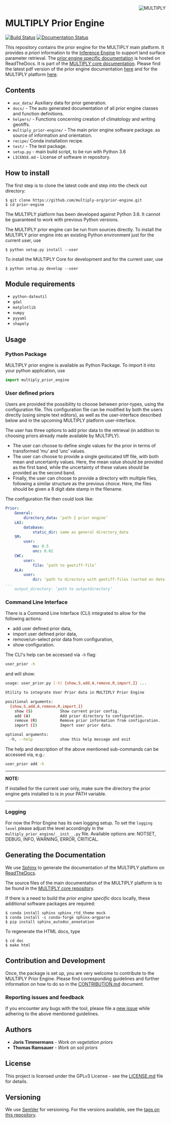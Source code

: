 <img alt="MULTIPLY" align="right" src="https://raw.githubusercontent.com/multiply-org/prior-engine/master/docs/img/multiply_multi_colour.png" />

# MULTIPLY Prior Engine

[![Build Status](https://travis-ci.org/multiply-org/prior-engine.svg?branch=master)](https://travis-ci.org/multiply-org/prior-engine)
[![Documentation Status](https://readthedocs.org/projects/multiply-prior-engine/badge/?version=latest)](https://multiply-prior-engine.readthedocs.io/en/latest/?badge=latest)



This repository contains the prior engine for the MULTIPLY main platform.
It provides *a priori* information to the [Inference Engine](https://github.com/multiply-org/KaFKA-InferenceEngine) to support land surface parameter retrieval.
The [prior engine specific documentation](https://multiply-prior-engine.readthedocs.io/en/latest/) is hosted on ReadTheDocs. It is part of the [MULTIPLY core documentation](http://multiply.readthedocs.io/).
Please find the latest pdf version of the prior engine documentation [here](https://readthedocs.org/projects/multiply-prior-engine/downloads/pdf/latest/) and for the MULTIPLY platform [here](https://readthedocs.org/projects/multiply/downloads/pdf/latest/).


## Contents

* `aux_data/` Auxiliary data for prior generation.
* `docs/` - The auto generated documentation of all prior engine classes and function definitions.
* `helpers/` - Functions concerning creation of climatology and writing geotiffs.
* `multiply_prior-engine/` - The main prior engine software package.
as source of information and orientation.
* `recipe/` Conda installation recipe.
* `test/` - The test package.
* `setup.py` - main build script, to be run with Python 3.6
* `LICENSE.md` - License of software in repository.
<!-- * `helpers/` - Helper functions. -->

## How to install

The first step is to clone the latest code and step into the check out directory:

    $ git clone https://github.com/multiply-org/prior-engine.git
    $ cd prior-engine

The MULTIPLY platform has been developed against Python 3.6.
It cannot be guaranteed to work with previous Python versions.

The MULTIPLY prior engine can be run from sources directly.
To install the MULTIPLY prior engine into an existing Python environment just for the current user, use

    $ python setup.py install --user

To install the MULTIPLY Core for development and for the current user, use

    $ python setup.py develop --user

## Module requirements

- `python-dateutil`
- `gdal`
- `matplotlib`
- `numpy`
- `pyyaml`
- `shapely`


## Usage

### Python Package

MULTIPLY prior engine is available as Python Package.
To import it into your python application, use

```python
import multiply_prior_engine
```

### User defined priors

Users are provided the possibility to choose between prior-types, using the configuration file. This configuration file can be modified by both the users directly (using simple text editors), as well as the user-interface described below and in the upcoming MULTIPLY platform user-interface.

The user has three options to add prior data to the retrieval (in addition to choosing priors already made available by MULTIPLY).

- The user can choose to define single values for the prior in terms of transformed ‘mu’ and ‘unc’ values.
- The user can choose to provide a single geolocated tiff file, with both mean and uncertainty values. Here, the mean value should be provided as the first band, while the uncertainty of these values should be provided as the second band.
- Finally, the user can choose to provide a directory with multiple files, following a similar structure as the previous choice. Here, the files should be given a 8 digit date stamp in the filename.

The configuration file then could look like:

``` yaml
Prior:
    General:
        directory_data: ‘path 2 prior engine’
    LAI:
        database:
            static_dir: same as general directory_data
    SM:
        user:
            mu: 0.5
            unc: 0.02
    CWC:
        user:
            file: ‘path to geotiff-file’
    ALA:
        user:
            dir: ‘path to directory with geotiff-files (sorted on date)’
...
    output_directory: ‘path to outputdirectory’
```


### Command Line Interface

There is a Command Line Interface (CLI) integrated to allow for the following actions:

- add user defined prior data,
- import user defined prior data,
- remove/un-select prior data from configuration,
- show configuration.

The CLI's help can be accessed via `-h` flag:

``` bash
user_prior -h
```

and will show:

``` bash
usage: user_prior.py [-h] {show,S,add,A,remove,R,import,I} ...

Utility to integrate User Prior data in MULTIPLY Prior Engine

positional arguments:
  {show,S,add,A,remove,R,import,I}
    show (S)            Show current prior config.
    add (A)             Add prior directory to configuration.
    remove (R)          Remove prior information from configuration.
    import (I)          Import user prior data.

optional arguments:
  -h, --help            show this help message and exit

```

The help and description of the above mentioned sub-commands can be accessed via, e.g.:

``` bash
user_prior add -h
```


---

**NOTE:**

If installed for the current user only, make sure the directory the prior engine gets installed to is in your PATH variable.

---



### Logging

For now the Prior Engine has its own logging setup. To set the `logging level` please adjust the level accordingly in the `multiply_prior_engine/__init__.py` file. Available options are: NOTSET, DEBUG, INFO, WARNING, ERROR, CRITICAL.

## Generating the Documentation

We use [Sphinx](http://www.sphinx-doc.org/en/stable/rest.html) to generate the documentation of the MULTIPLY platform on [ReadTheDocs](http://multiply.readthedocs.io/en/latest/).

The source files of the main documentation of the MULTIPLY platform is to be found in the [MULTIPLY core repository](https://github.com/multiply-org/multiply-core).

If there is a need to build the *prior engine specific* docs locally, these additional software packages are required:

    $ conda install sphinx sphinx_rtd_theme mock
    $ conda install -c conda-forge sphinx-argparse
    $ pip install sphinx_autodoc_annotation

To regenerate the HTML docs, type

    $ cd doc
    $ make html


## Contribution and Development

Once, the package is set up, you are very welcome to contribute to the MULTIPLY Prior Engine.
Please find corresponding guidelines and further information on how to do so in the [CONTRIBUTION.md](https://github.com/multiply-org/prior-engine/blob/master/CONTRIBUTION.md) document.

### Reporting issues and feedback

If you encounter any bugs with the tool, please file a [new issue](https://github.com/multiply-org/prior-engine/issues/new) while adhering to the above mentioned guidelines.



## Authors

* **Joris Timmermans** - *Work on vegetation priors*
* **Thomas Ramsauer** - *Work on soil priors*

<!-- See also the list of [contributors](https://github.com/your/project/contributors) who participated in this project. -->

## License

This project is licensed under the GPLv3 License - see the [LICENSE.md](https://github.com/multiply-org/prior-engine/blob/master/LICENSE.md) file for details.

<!-- ## Acknowledgments -->

<!-- * Alexander Löw for.. -->

## Versioning

We use [SemVer](http://semver.org/) for versioning. For the versions available, see the [tags on this repository](https://github.com/multiply-org/prior-engine/tags).
